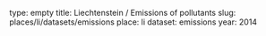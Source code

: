 type: empty
title: Liechtenstein / Emissions of pollutants
slug: places/li/datasets/emissions
place: li
dataset: emissions
year: 2014

